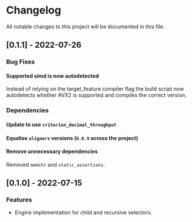 # Changelog

All notable changes to this project will be documented in this file.

## [0.1.1] - 2022-07-26

### Bug Fixes

#### Supported simd is now autodetected

Instead of relying on the target_feature compiler flag the build script now autodetects whether AVX2 is supported and compiles the correct version.

### Dependencies

#### Update to use `criterion_decimal_throughput`

#### Equalise `aligners` versions (`0.0.9` across the project)

#### Remove unnecessary dependencies

Removed `memchr` and `static_assertions`.

## [0.1.0] - 2022-07-15

### Features

- Engine implementation for child and recursive selectors.

<!-- generated by git-cliff -->
